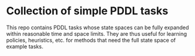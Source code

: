# Collection of simple PDDL tasks

This repo contains PDDL tasks whose state spaces can be fully expanded
within reasonable time and space limits. They are thus useful for learning
policies, heuristics, etc. for methods that need the full state space of
example tasks.
